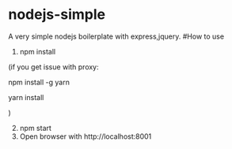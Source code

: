 # nodejs-simple
A very simple nodejs boilerplate with express,jquery.
#How to use
1. npm install 

(if you get issue with proxy:  

npm install -g yarn

yarn install

)

2. npm start
3. Open browser with http://localhost:8001
